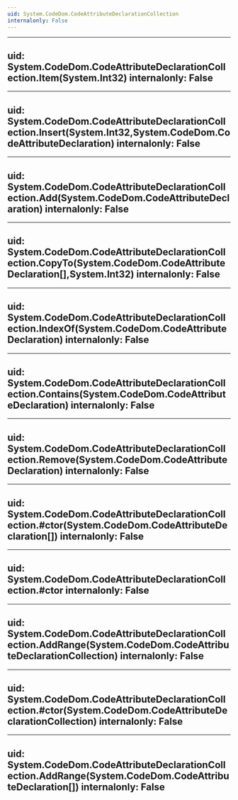 ```yaml
---
uid: System.CodeDom.CodeAttributeDeclarationCollection
internalonly: False
---
```


---
uid: System.CodeDom.CodeAttributeDeclarationCollection.Item(System.Int32)
internalonly: False
---

---
uid: System.CodeDom.CodeAttributeDeclarationCollection.Insert(System.Int32,System.CodeDom.CodeAttributeDeclaration)
internalonly: False
---

---
uid: System.CodeDom.CodeAttributeDeclarationCollection.Add(System.CodeDom.CodeAttributeDeclaration)
internalonly: False
---

---
uid: System.CodeDom.CodeAttributeDeclarationCollection.CopyTo(System.CodeDom.CodeAttributeDeclaration[],System.Int32)
internalonly: False
---

---
uid: System.CodeDom.CodeAttributeDeclarationCollection.IndexOf(System.CodeDom.CodeAttributeDeclaration)
internalonly: False
---

---
uid: System.CodeDom.CodeAttributeDeclarationCollection.Contains(System.CodeDom.CodeAttributeDeclaration)
internalonly: False
---

---
uid: System.CodeDom.CodeAttributeDeclarationCollection.Remove(System.CodeDom.CodeAttributeDeclaration)
internalonly: False
---

---
uid: System.CodeDom.CodeAttributeDeclarationCollection.#ctor(System.CodeDom.CodeAttributeDeclaration[])
internalonly: False
---

---
uid: System.CodeDom.CodeAttributeDeclarationCollection.#ctor
internalonly: False
---

---
uid: System.CodeDom.CodeAttributeDeclarationCollection.AddRange(System.CodeDom.CodeAttributeDeclarationCollection)
internalonly: False
---

---
uid: System.CodeDom.CodeAttributeDeclarationCollection.#ctor(System.CodeDom.CodeAttributeDeclarationCollection)
internalonly: False
---

---
uid: System.CodeDom.CodeAttributeDeclarationCollection.AddRange(System.CodeDom.CodeAttributeDeclaration[])
internalonly: False
---
